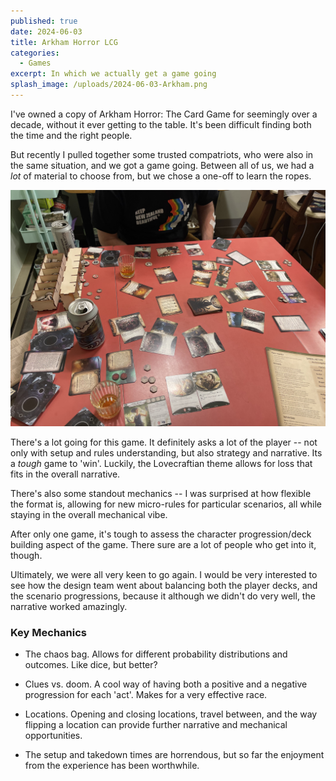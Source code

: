```yaml
---
published: true
date: 2024-06-03
title: Arkham Horror LCG
categories:
  - Games
excerpt: In which we actually get a game going
splash_image: /uploads/2024-06-03-Arkham.png
---
```

I've owned a copy of Arkham Horror: The Card Game for seemingly over a decade, without it ever getting to the table. It's been difficult finding both the time and the right people.

But recently I pulled together some trusted compatriots, who were also in the same situation, and we got a game going. Between all of us, we had a _lot_ of material to choose from, but we chose a one-off to learn the ropes.

![](/uploads/2024-06-03-arkham2.jpg)

There's a lot going for this game. It definitely asks a lot of the player -- not only with setup and rules understanding, but also strategy and narrative. Its a _tough_ game to 'win'. Luckily, the Lovecraftian theme allows for loss that fits in the overall narrative.

There's also some standout mechanics -- I was surprised at how flexible the format is, allowing for new micro-rules for particular scenarios, all while staying in the overall mechanical vibe.

After only one game, it's tough to assess the character progression/deck building aspect of the game. There sure are a lot of people who get into it, though.

Ultimately, we were all very keen to go again. I would be very interested to see how the design team went about balancing both the player decks, and the scenario progressions, because it although we didn't do very well, the narrative worked amazingly.

### Key Mechanics

*   The chaos bag. Allows for different probability distributions and outcomes. Like dice, but better?
    
*   Clues vs. doom. A cool way of having both a positive and a negative progression for each 'act'. Makes for a very effective race.
    
*   Locations. Opening and closing locations, travel between, and the way flipping a location can provide further narrative and mechanical opportunities.
    
*   The setup and takedown times are horrendous, but so far the enjoyment from the experience has been worthwhile.